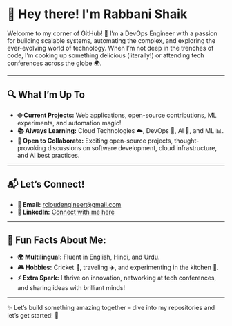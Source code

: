 # 👋 Hey there! I'm Rabbani Shaik  
Welcome to my corner of GitHub! 🚀 I’m a DevOps Engineer with a passion for building scalable systems, automating the complex, and exploring the ever-evolving world of technology. When I’m not deep in the trenches of code, I’m cooking up something delicious (literally!) or attending tech conferences across the globe 🌍. 

---

## 🔍 What I’m Up To  
- **🌐 Current Projects:** Web applications, open-source contributions, ML experiments, and automation magic!  
- **📚 Always Learning:** Cloud Technologies ☁️, DevOps 🔄, AI 🤖, and ML 📊.  
- **🤝 Open to Collaborate:** Exciting open-source projects, thought-provoking discussions on software development, cloud infrastructure, and AI best practices.  

---

## 📬 Let’s Connect!  
- **📧 Email:** [rcloudengineer@gmail.com](mailto:rcloudengineer@gmail.com)  
- **🔗 LinkedIn:** [Connect with me here](#)  

---

## 🎉 Fun Facts About Me:  
- **🌍 Multilingual:** Fluent in English, Hindi, and Urdu.  
- **🎮 Hobbies:** Cricket 🏏, traveling ✈️, and experimenting in the kitchen 🍳.  
- **⚡ Extra Spark:** I thrive on innovation, networking at tech conferences, and sharing ideas with brilliant minds!  

---

✨ Let’s build something amazing together – dive into my repositories and let’s get started! 🚀
